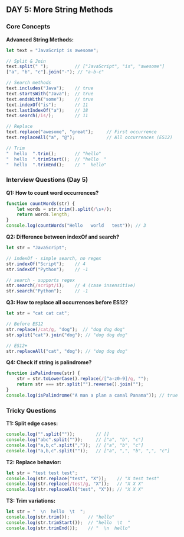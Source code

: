 ## DAY 5: More String Methods

### Core Concepts

**Advanced String Methods:**
```javascript
let text = "JavaScript is awesome";

// Split & Join
text.split(" ");          // ["JavaScript", "is", "awesome"]
["a", "b", "c"].join("-"); // "a-b-c"

// Search methods
text.includes("Java");    // true
text.startsWith("Java");  // true
text.endsWith("some");    // true
text.indexOf("is");       // 11
text.lastIndexOf("a");    // 18
text.search(/is/);        // 11

// Replace
text.replace("awesome", "great");     // First occurrence
text.replaceAll("a", "@");            // All occurrences (ES12)

// Trim
"  hello  ".trim();       // "hello"
"  hello  ".trimStart();  // "hello  "
"  hello  ".trimEnd();    // "  hello"
```

### Interview Questions (Day 5)

**Q1: How to count word occurrences?**
```javascript
function countWords(str) {
    let words = str.trim().split(/\s+/);
    return words.length;
}
console.log(countWords("Hello   world   test")); // 3
```

**Q2: Difference between indexOf and search?**
```javascript
let str = "JavaScript";

// indexOf - simple search, no regex
str.indexOf("Script");    // 4
str.indexOf("Python");    // -1

// search - supports regex
str.search(/script/i);    // 4 (case insensitive)
str.search("Python");     // -1
```

**Q3: How to replace all occurrences before ES12?**
```javascript
let str = "cat cat cat";

// Before ES12
str.replace(/cat/g, "dog");  // "dog dog dog"
str.split("cat").join("dog"); // "dog dog dog"

// ES12+
str.replaceAll("cat", "dog"); // "dog dog dog"
```

**Q4: Check if string is palindrome?**
```javascript
function isPalindrome(str) {
    str = str.toLowerCase().replace(/[^a-z0-9]/g, "");
    return str === str.split("").reverse().join("");
}
console.log(isPalindrome("A man a plan a canal Panama")); // true
```

### Tricky Questions

**T1: Split edge cases:**
```javascript
console.log("".split(""));        // []
console.log("abc".split(""));     // ["a", "b", "c"]
console.log("a,b,c".split(","));  // ["a", "b", "c"]
console.log("a,b,c".split(""));   // ["a", ",", "b", ",", "c"]
```

**T2: Replace behavior:**
```javascript
let str = "test test test";
console.log(str.replace("test", "X"));    // "X test test"
console.log(str.replace(/test/g, "X"));   // "X X X"
console.log(str.replaceAll("test", "X")); // "X X X"
```

**T3: Trim variations:**
```javascript
let str = "  \n  hello  \t  ";
console.log(str.trim());       // "hello"
console.log(str.trimStart());  // "hello  \t  "
console.log(str.trimEnd());    // "  \n  hello"
```
